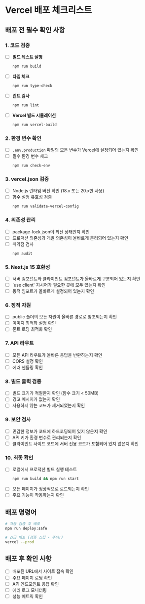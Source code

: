 # Vercel 배포 체크리스트

## 배포 전 필수 확인 사항

### 1. 코드 검증
- [ ] **빌드 테스트 실행**
  ```bash
  npm run build
  ```
  
- [ ] **타입 체크**
  ```bash
  npm run type-check
  ```
  
- [ ] **린트 검사**
  ```bash
  npm run lint
  ```

- [ ] **Vercel 빌드 시뮬레이션**
  ```bash
  npm run vercel-build
  ```

### 2. 환경 변수 확인
- [ ] `.env.production` 파일의 모든 변수가 Vercel에 설정되어 있는지 확인
- [ ] 필수 환경 변수 체크
  ```bash
  npm run check-env
  ```

### 3. vercel.json 검증
- [ ] Node.js 런타임 버전 확인 (18.x 또는 20.x만 사용)
- [ ] 함수 설정 유효성 검증
  ```bash
  npm run validate-vercel-config
  ```

### 4. 의존성 관리
- [ ] package-lock.json이 최신 상태인지 확인
- [ ] 프로덕션 의존성과 개발 의존성이 올바르게 분리되어 있는지 확인
- [ ] 취약점 검사
  ```bash
  npm audit
  ```

### 5. Next.js 15 호환성
- [ ] 서버 컴포넌트와 클라이언트 컴포넌트가 올바르게 구분되어 있는지 확인
- [ ] 'use client' 지시어가 필요한 곳에 모두 있는지 확인
- [ ] 동적 임포트가 올바르게 설정되어 있는지 확인

### 6. 정적 자원
- [ ] public 폴더의 모든 자원이 올바른 경로로 참조되는지 확인
- [ ] 이미지 최적화 설정 확인
- [ ] 폰트 로딩 최적화 확인

### 7. API 라우트
- [ ] 모든 API 라우트가 올바른 응답을 반환하는지 확인
- [ ] CORS 설정 확인
- [ ] 에러 핸들링 확인

### 8. 빌드 출력 검증
- [ ] 빌드 크기가 적절한지 확인 (함수 크기 < 50MB)
- [ ] 경고 메시지가 없는지 확인
- [ ] 사용하지 않는 코드가 제거되었는지 확인

### 9. 보안 검사
- [ ] 민감한 정보가 코드에 하드코딩되어 있지 않은지 확인
- [ ] API 키가 환경 변수로 관리되는지 확인
- [ ] 클라이언트 사이드 코드에 서버 전용 코드가 포함되어 있지 않은지 확인

### 10. 최종 확인
- [ ] 로컬에서 프로덕션 빌드 실행 테스트
  ```bash
  npm run build && npm run start
  ```
- [ ] 모든 페이지가 정상적으로 로드되는지 확인
- [ ] 주요 기능이 작동하는지 확인

## 배포 명령어
```bash
# 자동 검증 후 배포
npm run deploy:safe

# 긴급 배포 (검증 스킵 - 주의!)
vercel --prod
```

## 배포 후 확인 사항
- [ ] 배포된 URL에서 사이트 접속 확인
- [ ] 주요 페이지 로딩 확인
- [ ] API 엔드포인트 응답 확인
- [ ] 에러 로그 모니터링
- [ ] 성능 메트릭 확인